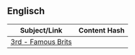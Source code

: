 ## Englisch

| Subject/Link                   | Content Hash |
|--------------------------------|--------------|
| [3rd - Famous Brits](en-03.md) |              | 
